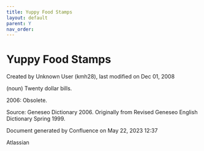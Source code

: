 ```yaml
---
title: Yuppy Food Stamps
layout: default
parent: Y
nav_order:
---
```


# Yuppy Food Stamps

Created by  Unknown User (kmh28), last modified on Dec 01, 2008

(noun) Twenty dollar bills.

2006: Obsolete.

Source: Geneseo Dictionary 2006. Originally from Revised Geneseo English Dictionary Spring 1999. 

Document generated by Confluence on May 22, 2023 12:37

Atlassian
